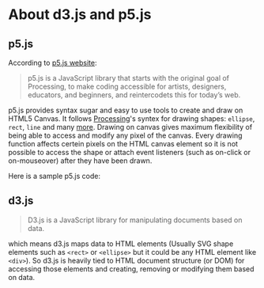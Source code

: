 <div class="header">

</div>

# About d3.js and p5.js

## p5.js
According to [p5.js website](http://p5js.org/):

> p5.js is a JavaScript library that starts with the original goal of Processing, to make coding accessible for artists, designers, educators, and beginners, and reintercodets this for today’s web.

p5.js provides syntax sugar and easy to use tools to create and draw on HTML5 Canvas. It follows [Processing](http://processing.org)'s syntex for drawing shapes: <code>ellipse</code>, <code>rect</code>, <code>line</code> and many [more](http://p5js.org/reference/). Drawing on canvas gives maximum flexibility of being able to access and modify any pixel of the canvas. 
Every drawing function affects certein pixels on the HTML canvas element so it is not possible to access the shape or attach event listeners (such as on-click or on-mouseover) after they have been drawn.

Here is a sample p5.js code: 
<p5-element></p5-element> 

## d3.js

> D3.js is a JavaScript library for manipulating documents based on data.

which means d3.js maps data to HTML elements (Usually SVG shape elements such as <code>&lt;rect&gt;</code> or <code>&lt;ellipse&gt;</code> but it could be any HTML element like <code>&lt;div&gt;</code>). 
So d3.js is heavily tied to HTML document structure (or DOM) for accessing those elements and creating, removing or modifying them based on data.

